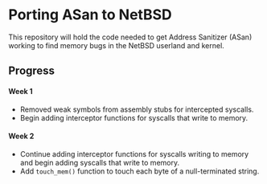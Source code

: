 # Porting ASan to NetBSD

This repository will hold the code needed to get Address Sanitizer (ASan) working
to find memory bugs in the NetBSD userland and kernel.

## Progress

#### Week 1

* Removed weak symbols from assembly stubs for intercepted syscalls.
* Begin adding interceptor functions for syscalls that write to memory.

#### Week 2

* Continue adding interceptor functions for syscalls writing to memory and
  begin adding syscalls that write to memory.
* Add `touch_mem()` function to touch each byte of a null-terminated string.
